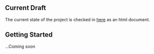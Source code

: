 ## Current Draft

The current state of the project is checked in [here](2016-09-03-temperature-fun-hamburg.html) as an html document.

## Getting Started

...Coming soon
